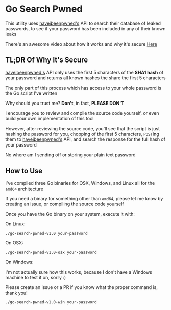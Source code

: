 # Go Search Pwned

This utility uses [haveibeenpwned's](https://haveibeenpwned.com) API to search their database of leaked passwords, to see if your password has been included in any of their known leaks

There's an awesome video about how it works and why it's secure [Here](https://www.youtube.com/watch?v=hhUb5iknVJs)

## TL;DR Of Why It's Secure

[haveibeenpwned's](https://haveibeenpwned.com) API only uses the first 5 characters of the **SHA1 hash** of your password and returns all known hashes the share the first 5 characters

The only part of this process which has access to your whole password is the Go script I've written

Why should you trust me? **Don't**, in fact, **PLEASE DON'T**

I encourage you to review and compile the source code yourself, or even build your own implementation of this tool

However, after reviewing the source code, you'll see that the script is just hashing the password for you, chopping of the first 5 characters, `POST`ing them to [haveibeenpwned's](https://haveibeenpwned.com) API, and search the response for the full hash of your password

No where am I sending off or storing your plain text password

## How to Use

I've compiled three Go binaries for OSX, Windows, and Linux all for the `amd64` architecture

If you need a binary for something other than `amd64`, please let me know by creating an issue, or compiling the source code yourself

Once you have the Go binary on your system, execute it with:

On Linux:

```bash
./go-search-pwned-v1.0 your-password
```

On OSX:

```bash
./go-search-pwned-v1.0-osx your-password
```

On Windows:

I'm not actually sure how this works, because I don't have a Windows machine to test it on, sorry :)

Please create an issue or a PR if you know what the proper command is, thank you!

```bash
./go-search-pwned-v1.0-win your-password
```
